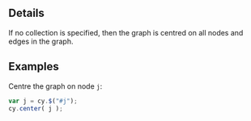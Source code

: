 ## Details

If no collection is specified, then the graph is centred on all nodes and edges in the graph.

## Examples

Centre the graph on node `j`:
```js
var j = cy.$("#j");
cy.center( j );
```
